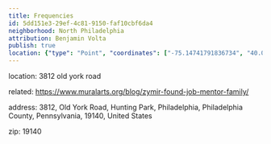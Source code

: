 ```yaml
---
title: Frequencies
id: 5dd151e3-29ef-4c81-9150-faf10cbf6da4
neighborhood: North Philadelphia
attribution: Benjamin Volta
publish: true
location: {"type": "Point", "coordinates": ["-75.14741791836734", "40.01066536734694"]}
---
```


location: 3812 old york road


            
related: https://www.muralarts.org/blog/zymir-found-job-mentor-family/




            
address: 3812, Old York Road, Hunting Park, Philadelphia, Philadelphia County, Pennsylvania, 19140, United States



zip: 19140



                